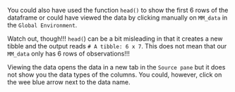 You could also have used the function `head()` to show the first 6 rows of the dataframe or could have viewed the data by clicking manually on `MM_data` in the `Global Environment`. 

Watch out, though!!! `head(`) can be a bit misleading in that it creates a new tibble and the output reads `# A tibble: 6 x 7`. This does not mean that our `MM_data` only has 6 rows of observations!!!

Viewing the data opens the data in a new tab in the `Source pane` but it does not show you the data types of the columns. You could, however, click on the wee blue arrow next to the data name.
